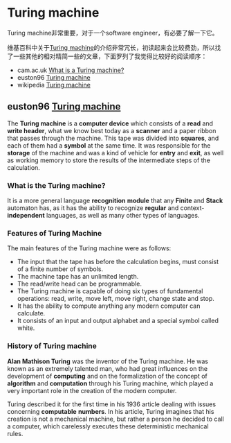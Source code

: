 # Turing machine



Turing machine非常重要，对于一个software engineer，有必要了解一下它。

维基百科中关于[Turing machine](https://en.wikipedia.org/wiki/Turing_machine)的介绍非常冗长，初读起来会比较费劲，所以找了一些其他的相对精简一些的文章，下面罗列了我觉得比较好的阅读顺序：

- cam.ac.uk [What is a Turing machine?](https://www.cl.cam.ac.uk/projects/raspberrypi/tutorials/turing-machine/one.html)
- euston96 [Turing machine](https://www.euston96.com/en/turing-machine/)
- wikipedia [Turing machine](https://en.wikipedia.org/wiki/Turing_machine)

## euston96 [Turing machine](https://www.euston96.com/en/turing-machine/)

The **Turing machine** is a **computer device** which consists of a **read** and **write header**, what we know best today as a **scanner** and a paper ribbon that passes through the machine. This tape was divided into **squares**, and each of them had a **symbol** at the same time. It was responsible for the **storage** of the machine and was a kind of vehicle for **entry** and **exit**, as well as working memory to store the results of the intermediate steps of the calculation.

### What is the Turing machine?

It is a more general language **recognition** **module** that any **Finite** and **Stack** automaton has, as it has the ability to recognize **regular** and context-**independent** languages, as well as many other types of languages.

### Features of Turing Machine

The main features of the Turing machine were as follows:

- The input that the tape has before the calculation begins, must consist of a finite number of symbols.
- The machine tape has an unlimited length.
- The read/write head can be programmable.
- The Turing machine is capable of doing six types of fundamental operations: read, write, move left, move right, change state and stop.
- It has the ability to compute anything any modern computer can calculate.
- It consists of an input and output alphabet and a special symbol called white.

### History of Turing machine

**Alan Mathison Turing** was the inventor of the Turing machine. He was known as an extremely talented man, who had great influences on the development of **computing** and on the formalization of the concept of **algorithm** and **computation** through his Turing machine, which played a very important role in the creation of the modern computer.

Turing described it for the first time in his 1936 article dealing with issues concerning **computable** **numbers**. In his article, Turing imagines that his creation is not a mechanical machine, but rather a person he decided to call a computer, which carelessly executes these deterministic mechanical rules.